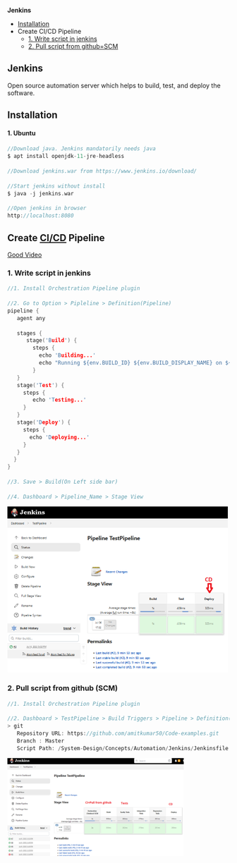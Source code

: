 **Jenkins**
- [Installation](#i)
- Create CI/CD Pipeline
   - [1. Write script in jenkins](#c1)
   - [2. Pull script from github=SCM](#c2)

## Jenkins
Open source automation server which helps to build, test, and deploy the software.

## Installation
#### 1. Ubuntu
```c
//Download java. Jenkins mandatorily needs java
$ apt install openjdk-11-jre-headless

//Download jenkins.war from https://www.jenkins.io/download/

//Start jenkins without install
$ java -j jenkins.war

//Open jenkins in browser
http://localhost:8080
```

## Create [CI/CD](/System-Design/Concepts/CI-CD/) Pipeline
[Good Video](https://www.youtube.com/watch?v=O27bMOrl3G8)

<a name=c1></a>
### 1. Write script in jenkins
```c
//1. Install Orchestration Pipeline plugin

//2. Go to Option > Pipleline > Definition(Pipeline) 
pipeline {
   agent any

   stages {
      stage('Build') {
        steps {
          echo 'Building...'
          echo "Running ${env.BUILD_ID} ${env.BUILD_DISPLAY_NAME} on ${env.NODE_NAME} and JOB ${env.JOB_NAME}"
        }
   }
   stage('Test') {
     steps {
        echo 'Testing...'
     }
   }
   stage('Deploy') {
     steps {
       echo 'Deploying...'
     }
   }
  }
}

//3. Save > Build(On Left side bar)

//4. Dashboard > Pipeline_Name > Stage View
```
<img src=build_test_deploy2.PNG width=500 />

### 2. Pull script from github (SCM)
```c
//1. Install Orchestration Pipeline plugin

//2. Dashboard > TestPipeline > Build Triggers > Pipeline > Definition(Pipeline script from SCM) 
> git
   Repository URL: https://github.com/amitkumar50/Code-examples.git
   Branch : Master
   Script Path: /System-Design/Concepts/Automation/Jenkins/Jenkinsfile
```
<img src=pull_from_git_build.PNG width=400 />
